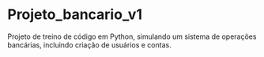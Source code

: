 # Projeto_bancario_v1
Projeto de treino de código em Python, simulando um sistema de operações bancárias, incluindo criação de usuários e contas.
